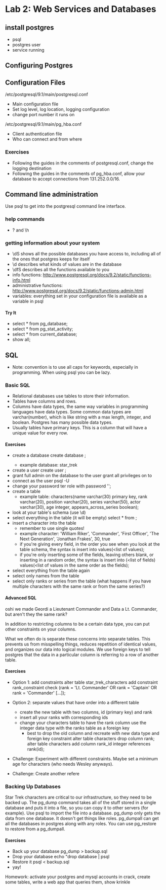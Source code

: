 <!---
   Copyright 2014 Portland State University

   Licensed under the Apache License, Version 2.0 (the "License");
   you may not use this file except in compliance with the License.
   You may obtain a copy of the License at

       http://www.apache.org/licenses/LICENSE-2.0

   Unless required by applicable law or agreed to in writing, software
   distributed under the License is distributed on an "AS IS" BASIS,
   WITHOUT WARRANTIES OR CONDITIONS OF ANY KIND, either express or implied.
   See the License for the specific language governing permissions and
   limitations under the License.
--->

Lab 2: Web Services and Databases
=================================

install postgres
----------------

 - psql
 - postgres user
 - service running

Configuring Postgres
--------------------

## Configuration Files

 /etc/postgresql/9.1/main/postgresql.conf
 - Main configuration file
 - Set log level, log location, logging configuration
 - change port number it runs on

 /etc/postgresql/9.1/main/pg_hba.conf
 - Client authentication file
 - Who can connect and from where

### Exercises

 - Following the guides in the comments of postgresql.conf, change the logging destination
 - Following the guides in the comments of pg_hba.conf, allow your database to accept connections from 131.252.0.0/16.

## Command line administration

Use psql to get into the postgresql command line interface.

### help commands
   - \? and \h

### getting information about your system
   - \dS shows all the possible databases you have access to, including all of the ones that postgres keeps for itself
   - \d <database name> describes what kinds of values are in the database
   - \dfS describes all the functions available to you
   - info functions: http://www.postgresql.org/docs/9.2/static/functions-info.html
   - administrative functions: http://www.postgresql.org/docs/9.2/static/functions-admin.html
   - variables: everything set in your configuration file is available as a variable in psql

#### Try It
   - select * from pg_database;
   - select * from pg_stat_activity;
   - select * from current_database;
   - show all;


SQL
---
   * Note: convention is to use all caps for keywords, especially in programming. When using psql you can be lazy.

### Basic SQL

   - Relational databases use tables to store their information.
   - Tables have columns and rows.
   - Columns have data types, the same way variables in programming languages have data types. Some common data types are varchar(number), which is like string with a max length, integer, and boolean. Postgres has many possible data types.
   - Usually tables have primary keys. This is a column that will have a unique value for every row.

#### Exercises

 - create a database
     create database <databasename>;
   - example database: star_trek
 - create a user
     create user <username>;
 - grant full admin on the database to the user
     grant all privileges on <databasename> to <username>
 - connect as the user
     psql -U <username>
 - change your password
ter role <user> with password '<password>';
 - create a table
   - example table: characters(name varchar(30) primary key, rank varchar(20), position varchar(20), series varchar(50), actor varchar(30), age integer, appears_across_series boolean);
 - look at your table's schema (use \d)
 - select everything in the table (it will be empty)
     select * from <tablename>;
 - insert a character into the table
   - remember to use single quotes!
   - example character: 'William Riker', 'Commander', 'First Officer', 'The Next Generation', 'Jonathan Frakes', 30, true
   - if you're giving every field, in the order you see when you look at the table schema, the syntax is
       insert into <tablename> values(<list of values);
   - if you're only inserting some of the fields, leaving others blank, or inserting in a random order, the syntax is
       insert into <tablename> (<list of fields) values(<list of values in the same order as the fields);
 - select everything from the table again
 - select only names from the table
 - select only ranks or series from the table (what happens if you have multiple characters with the same rank or from the same series?)

#### Advanced SQL

oshi we made Geordi a Lieutenant Commander and Data a Lt. Commander, but aren't they the same rank?

In addition to restricting columns to be a certain data type, you can put other constraints on your columns. 

What we often do is separate these concerns into separate tables. This prevents us from misspelling things, reduces repetition of identical values, and organizes our data into logical modules. We use foreign keys to tell postgres that the data in a particular column is referring to a row of another table.

#### Exercises

   - Option 1: add constraints
       alter table star_trek_characters add constraint rank_constraint check (rank = 'Lt. Commander' OR rank = 'Captain' OR rank = 'Commander' [...]);
   - Option 2: separate values that have order into a different table
     - create the new table with two columns, id (primary key) and rank
     - insert all your ranks with corresponding ids
     - change your characters table to have the rank column use the integer data type with the ranks table as a foreign key
        - best to drop the old column and recreate with new data type and foreign key constraint
            alter table characters drop column rank;
            alter table characters add column rank_id integer references rank(id);

   - Challenge: Experiment with different constraints. Maybe set a minimum age for characters (who needs Wesley anyways).
   - Challenge: Create another refere 


### Backing Up Databases

Star Trek characters are critical to our infrastructure, so they need to be backed up.
The pg_dump command takes all of the stuff stored in a single database and puts it into a file, so you can copy it to other servers (for example). 
Use psql to import the file into a database.
pg_dump only gets the data from one database. It doesn't get things like roles. pg_dumpall can get all the databases in postgres along with any roles. You can use pg_restore to restore from a pg_dumpall.

#### Exercises

 - Back up your database
     pg_dump <databasename> > backup.sql
 - Drop your database
     echo "drop database <databasename> | psql
 - Restore it
     psql <databasename> < backup.sql
 - yay!

Homework: activate your postgres and mysql accounts in crack, create some tables, write a web app that queries them, show krinkle
